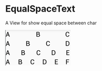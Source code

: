 # EqualSpaceText
A View for show equal space between char

![image](https://raw.githubusercontent.com/etwge/EqualSpaceText/master/sample.png)
